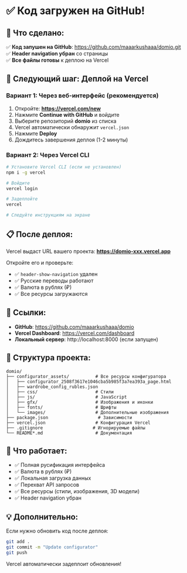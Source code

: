 # ✅ Код загружен на GitHub!

## 🎉 Что сделано:

✅ **Код запушен на GitHub**: https://github.com/maaarkushaaa/domio.git  
✅ **Header navigation убран** со страницы  
✅ **Все файлы готовы** к деплою на Vercel

## 🚀 Следующий шаг: Деплой на Vercel

### Вариант 1: Через веб-интерфейс (рекомендуется)

1. Откройте: **https://vercel.com/new**
2. Нажмите **Continue with GitHub** и войдите
3. Выберите репозиторий **domio** из списка
4. Vercel автоматически обнаружит `vercel.json`
5. Нажмите **Deploy**
6. Дождитесь завершения деплоя (1-2 минуты)

### Вариант 2: Через Vercel CLI

```bash
# Установите Vercel CLI (если не установлен)
npm i -g vercel

# Войдите
vercel login

# Задеплойте
vercel

# Следуйте инструкциям на экране
```

## 📋 После деплоя:

Vercel выдаст URL вашего проекта:
**https://domio-xxx.vercel.app**

Откройте его и проверьте:
- ✅ `header-show-navigation` удален
- ✅ Русские переводы работают
- ✅ Валюта в рублях (₽)
- ✅ Все ресурсы загружаются

## 🔗 Ссылки:

- **GitHub**: https://github.com/maaarkushaaa/domio
- **Vercel Dashboard**: https://vercel.com/dashboard
- **Локальный сервер**: http://localhost:8000 (если запущен)

## 📁 Структура проекта:

```
domio/
├── configurator_assets/          # Все ресурсы конфигуратора
│   ├── configurator_2508f3617e1046cba5b985f3a7ea393a_page.html
│   ├── wardrobe_config_rubles.json
│   ├── css/                      # Стили
│   ├── js/                       # JavaScript
│   ├── gfx/                      # Изображения и иконки
│   ├── fonts/                    # Шрифты
│   └── images/                   # Дополнительные изображения
├── package.json                   # Зависимости
├── vercel.json                   # Конфигурация Vercel
├── .gitignore                   # Игнорируемые файлы
└── README*.md                    # Документация
```

## 🎯 Что работает:

- ✅ Полная русификация интерфейса
- ✅ Валюта в рублях (₽)
- ✅ Локальная загрузка данных
- ✅ Перехват API запросов
- ✅ Все ресурсы (стили, изображения, 3D модели)
- ✅ Header navigation убран

## 💡 Дополнительно:

Если нужно обновить код после деплоя:
```bash
git add .
git commit -m "Update configurator"
git push
```
Vercel автоматически задеплоит обновления!

